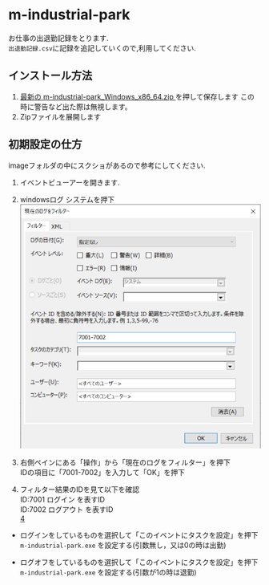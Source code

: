 # m-industrial-park
お仕事の出退勤記録をとります.  
`出退勤記録.csv`に記録を追記していくので,利用してください.  

## インストール方法
1. [最新の m-industrial-park_Windows_x86_64.zip ](https://github.com/eraiza0816/m-industrial-park/releases)を押して保存します
この時に警告など出た際は無視します。
2. Zipファイルを展開します

## 初期設定の仕方
imageフォルダの中にスクショがあるので参考にしてください.

1. イベントビューアーを開きます.

2. windowsログ システムを押下
    ![2](https://github.com/eraiza0816/m-industrial-park/blob/main/image/%E3%82%B9%E3%82%AF%E3%83%AA%E3%83%BC%E3%83%B3%E3%82%B7%E3%83%A7%E3%83%83%E3%83%88%202023-02-05%20181158.png)
3. 右側ペインにある「操作」から「現在のログをフィルター」を押下  
IDの項目に「7001-7002」を入力して「OK」を押下

4. フィルター結果のIDを見て以下を確認  
ID:7001 ログイン を表すID  
ID:7002 ログアウト を表すID  
    [4](https://github.com/eraiza0816/m-industrial-park/blob/main/image/%E3%82%B9%E3%82%AF%E3%83%AA%E3%83%BC%E3%83%B3%E3%82%B7%E3%83%A7%E3%83%83%E3%83%88%202023-02-05%20181922.png)
- ログインをしているものを選択して「このイベントにタスクを設定」を押下  
`m-industrial-park.exe` を設定する(引数無し，又は0の時は出勤)

- ログオフをしているものを選択して「このイベントにタスクを設定」を押下  
`m-industrial-park.exe` を設定する(引数が1の時は退勤)
